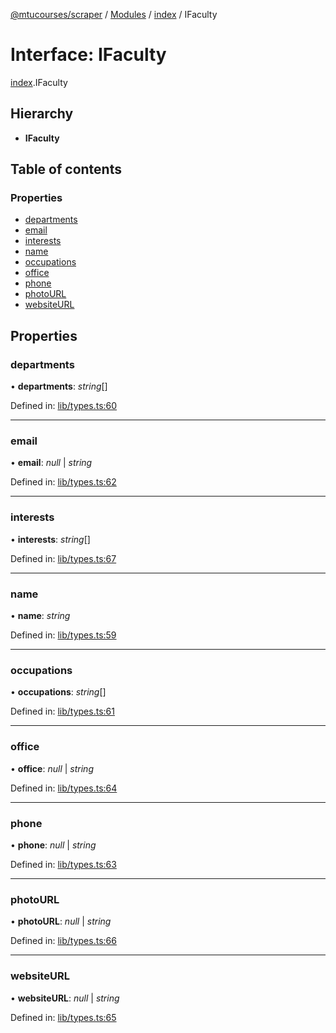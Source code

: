 [@mtucourses/scraper](../README.md) / [Modules](../modules.md) / [index](../modules/index.md) / IFaculty

# Interface: IFaculty

[index](../modules/index.md).IFaculty

## Hierarchy

* **IFaculty**

## Table of contents

### Properties

- [departments](index.ifaculty.md#departments)
- [email](index.ifaculty.md#email)
- [interests](index.ifaculty.md#interests)
- [name](index.ifaculty.md#name)
- [occupations](index.ifaculty.md#occupations)
- [office](index.ifaculty.md#office)
- [phone](index.ifaculty.md#phone)
- [photoURL](index.ifaculty.md#photourl)
- [websiteURL](index.ifaculty.md#websiteurl)

## Properties

### departments

• **departments**: *string*[]

Defined in: [lib/types.ts:60](https://github.com/Michigan-Tech-Courses/scrapper/blob/cd928c8/src/lib/types.ts#L60)

___

### email

• **email**: *null* \| *string*

Defined in: [lib/types.ts:62](https://github.com/Michigan-Tech-Courses/scrapper/blob/cd928c8/src/lib/types.ts#L62)

___

### interests

• **interests**: *string*[]

Defined in: [lib/types.ts:67](https://github.com/Michigan-Tech-Courses/scrapper/blob/cd928c8/src/lib/types.ts#L67)

___

### name

• **name**: *string*

Defined in: [lib/types.ts:59](https://github.com/Michigan-Tech-Courses/scrapper/blob/cd928c8/src/lib/types.ts#L59)

___

### occupations

• **occupations**: *string*[]

Defined in: [lib/types.ts:61](https://github.com/Michigan-Tech-Courses/scrapper/blob/cd928c8/src/lib/types.ts#L61)

___

### office

• **office**: *null* \| *string*

Defined in: [lib/types.ts:64](https://github.com/Michigan-Tech-Courses/scrapper/blob/cd928c8/src/lib/types.ts#L64)

___

### phone

• **phone**: *null* \| *string*

Defined in: [lib/types.ts:63](https://github.com/Michigan-Tech-Courses/scrapper/blob/cd928c8/src/lib/types.ts#L63)

___

### photoURL

• **photoURL**: *null* \| *string*

Defined in: [lib/types.ts:66](https://github.com/Michigan-Tech-Courses/scrapper/blob/cd928c8/src/lib/types.ts#L66)

___

### websiteURL

• **websiteURL**: *null* \| *string*

Defined in: [lib/types.ts:65](https://github.com/Michigan-Tech-Courses/scrapper/blob/cd928c8/src/lib/types.ts#L65)
